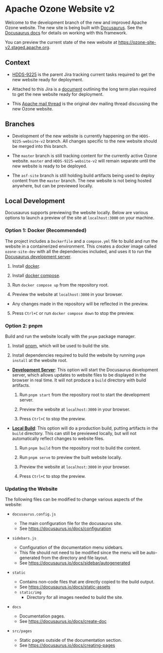 <!--
 Licensed under the Apache License, Version 2.0 (the "License");
 you may not use this file except in compliance with the License.
 You may obtain a copy of the License at

   http://www.apache.org/licenses/LICENSE-2.0

 Unless required by applicable law or agreed to in writing, software
 distributed under the License is distributed on an "AS IS" BASIS,
 WITHOUT WARRANTIES OR CONDITIONS OF ANY KIND, either express or implied.
 See the License for the specific language governing permissions and
 limitations under the License. See accompanying LICENSE file.
-->

# Apache Ozone Website v2

Welcome to the development branch of the new and improved Apache Ozone website. The new site is being built with [Docusaurus](https://docusaurus.io/). See the [Docusaurus docs](https://docusaurus.io/docs) for details on working with this framework.

You can preview the current state of the new website at https://ozone-site-v2.staged.apache.org.

## Context

- [HDDS-9225](https://issues.apache.org/jira/browse/HDDS-9225) is the parent Jira tracking current tasks required to get the new website ready for deployment.

- Attached to this Jira is a [document](https://issues.apache.org/jira/secure/attachment/13062569/Improving%20the%20Apache%20Ozone%20Website.pdf) outlining the long term plan required to get the new website ready for deployment.

- This [Apache mail thread](https://lists.apache.org/thread/fooxgc81cbglpl8kcfxr5mfgm9qrf5v1) is the original dev mailing thread discussing the new Ozone website.

## Branches

- Development of the new website is currently happening on the `HDDS-9225-website-v2` branch. All changes specific to the new website should be merged into this branch.

- The `master` branch is still tracking content for the currently active Ozone website. `master` and `HDDS-9225-website-v2` will remain separate until the new website is ready to be deployed.

- The `asf-site` branch is still holding build artifacts being used to deploy content from the `master` branch. The new website is not being hosted anywhere, but can be previewed locally.

## Local Development

Docusaurus supports previewing the website locally. Below are various options to launch a preview of the site at `localhost:3000` on your machine.

### Option 1: Docker (Recommended)

The project includes a `Dockerfile` and a `compose.yml` file to build and run the website in a containerized environment. This creates a docker image called `ozone-site-dev` with all the dependencies included, and uses it to run the [Docusaurus development server](https://docusaurus.io/docs/installation#running-the-development-server).

1. Install [docker](https://docs.docker.com/engine/install/).

2. Install [docker compose](https://docs.docker.com/compose/install/).

3. Run `docker compose up` from the repository root.

4. Preview the website at `localhost:3000` in your browser.

  - Any changes made in the repository will be reflected in the preview.

5. Press `Ctrl+C` or run `docker compose down` to stop the preview.

### Option 2: pnpm

Build and run the website locally with the `pnpm` package manager.

1. Install [pnpm](https://pnpm.io/installation), which will be used to build the site.

2. Install dependencies required to build the website by running `pnpm install` at the website root.

- [**Development Server**](https://docusaurus.io/docs/installation#running-the-development-server): This option will start the Docusaurus development server, which allows updates to website files to be displayed in the browser in real time. It will not produce a `build` directory with build artifacts.

  1. Run `pnpm start` from the repository root to start the development server.

  2. Preview the website at `localhost:3000` in your browser.

  3. Press `Ctrl+C` to stop the preview.

- [**Local Build**](https://docusaurus.io/docs/installation#build): This option will do a production build, putting artifacts in the `build` directory. This can still be previewed locally, but will not automatically reflect changes to website files.

  1. Run `pnpm build` from the repository root to build the content.

  2. Run `pnpm serve` to preview the built website locally.

  3. Preview the website at `localhost:3000` in your browser.

  4. Press `Ctrl+C` to stop the preview.

### Updating the Website

The following files can be modified to change various aspects of the website:

- `docusaurus.config.js`
  - The main configuration file for the docusaurus site.
  - See https://docusaurus.io/docs/configuration

- `sidebars.js`
  - Configuration of the documentation menu sidebars.
  - This file should not need to be modified since the menu will be auto-generated from the directory and file layout.
  - See https://docusaurus.io/docs/sidebar/autogenerated

- `static`
  - Contains non-code files that are directly copied to the build output.
  - See https://docusaurus.io/docs/static-assets
  - `static/img`
    - Directory for all images needed to build the site.

- `docs`
  - Documentation pages.
  - See https://docusaurus.io/docs/create-doc

- `src/pages`
  - Static pages outside of the documentation section.
  - See https://docusaurus.io/docs/creating-pages